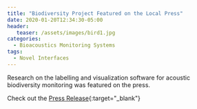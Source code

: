 ```yaml
---
title: "Biodiversity Project Featured on the Local Press"
date: 2020-01-20T12:34:30-05:00
header:
   teaser: /assets/images/bird1.jpg
categories:
  - Bioacoustics Monitoring Systems
tags:
  - Novel Interfaces
---
```


Research on the labelling and visualization software for acoustic biodiversity monitoring
was featured on the press.

Check out the [Press Release][URL]{:target="_blank"} 

[URL]: https://pressreader.com/article/282359746666729

